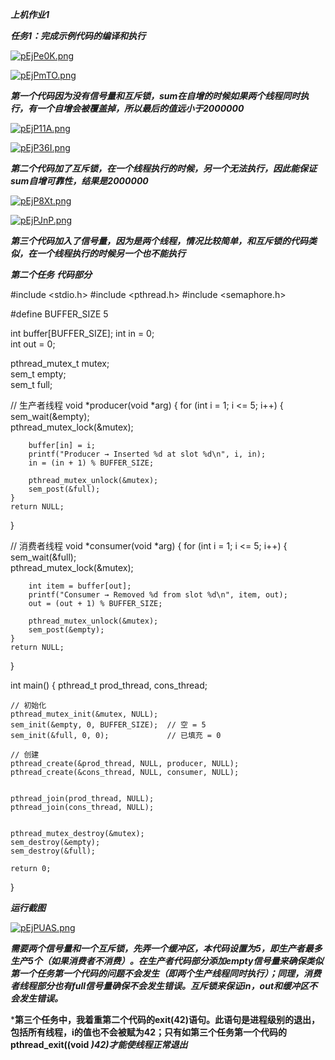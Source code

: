 ***上机作业1***

***任务1：完成示例代码的编译和执行***

[![pEjPe0K.png](https://s21.ax1x.com/2025/05/13/pEjPe0K.png)](https://imgse.com/i/pEjPe0K)

[![pEjPmTO.png](https://s21.ax1x.com/2025/05/13/pEjPmTO.png)](https://imgse.com/i/pEjPmTO)

***第一个代码因为没有信号量和互斥锁，sum在自增的时候如果两个线程同时执行，有一个自增会被覆盖掉，所以最后的值远小于2000000***

[![pEjP11A.png](https://s21.ax1x.com/2025/05/13/pEjP11A.png)](https://imgse.com/i/pEjP11A)

[![pEjP36I.png](https://s21.ax1x.com/2025/05/13/pEjP36I.png)](https://imgse.com/i/pEjP36I)

***第二个代码加了互斥锁，在一个线程执行的时候，另一个无法执行，因此能保证sum自增可靠性，结果是2000000***

[![pEjP8Xt.png](https://s21.ax1x.com/2025/05/13/pEjP8Xt.png)](https://imgse.com/i/pEjP8Xt)

[![pEjPJnP.png](https://s21.ax1x.com/2025/05/13/pEjPJnP.png)](https://imgse.com/i/pEjPJnP)

***第三个代码加入了信号量，因为是两个线程，情况比较简单，和互斥锁的代码类似，在一个线程执行的时候另一个也不能执行***

***第二个任务***
***代码部分***

#include <stdio.h>
#include <pthread.h>
#include <semaphore.h>

#define BUFFER_SIZE 5  

int buffer[BUFFER_SIZE]; 
int in = 0;  
int out = 0;  

pthread_mutex_t mutex;  
sem_t empty;  
sem_t full;    

// 生产者线程
void *producer(void *arg) {
    for (int i = 1; i <= 5; i++) {  
        sem_wait(&empty);  
        pthread_mutex_lock(&mutex);  

        buffer[in] = i;  
        printf("Producer → Inserted %d at slot %d\n", i, in);
        in = (in + 1) % BUFFER_SIZE;  

        pthread_mutex_unlock(&mutex);  
        sem_post(&full);  
    }
    return NULL;
}

// 消费者线程
void *consumer(void *arg) {
    for (int i = 1; i <= 5; i++) {  
        sem_wait(&full);  
        pthread_mutex_lock(&mutex);  

        int item = buffer[out];  
        printf("Consumer → Removed %d from slot %d\n", item, out);
        out = (out + 1) % BUFFER_SIZE;  

        pthread_mutex_unlock(&mutex);  
        sem_post(&empty);  
    }
    return NULL;
}

int main() {
    pthread_t prod_thread, cons_thread;

    // 初始化
    pthread_mutex_init(&mutex, NULL);
    sem_init(&empty, 0, BUFFER_SIZE);  // 空 = 5
    sem_init(&full, 0, 0);             // 已填充 = 0

    // 创建
    pthread_create(&prod_thread, NULL, producer, NULL);
    pthread_create(&cons_thread, NULL, consumer, NULL);

   
    pthread_join(prod_thread, NULL);
    pthread_join(cons_thread, NULL);

    
    pthread_mutex_destroy(&mutex);
    sem_destroy(&empty);
    sem_destroy(&full);

    return 0;
}

***运行截图***

[![pEjPUAS.png](https://s21.ax1x.com/2025/05/13/pEjPUAS.png)](https://imgse.com/i/pEjPUAS)

***需要两个信号量和一个互斥锁，先弄一个缓冲区，本代码设置为5，即生产者最多生产5个（如果消费者不消费）。在生产者代码部分添加empty信号量来确保类似第一个任务第一个代码的问题不会发生（即两个生产线程同时执行）；同理，消费者线程部分也有full信号量确保不会发生错误。互斥锁来保证in，out和缓冲区不会发生错误。***

***第三个任务中，我着重第二个代码的exit(42)语句。此语句是进程级别的退出，包括所有线程，i的值也不会被赋为42；只有如第三个任务第一个代码的pthread_exit((void *)42)才能使线程正常退出***